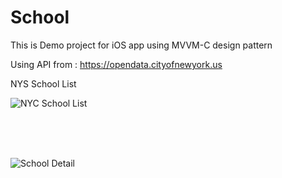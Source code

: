 # School
This is Demo project for iOS app using MVVM-C design pattern


Using API from : https://opendata.cityofnewyork.us

NYS School List

![NYC School List](https://user-images.githubusercontent.com/28160153/184424198-e2b55df6-4d91-4bd7-b167-a47e212d95fe.png)

<br/>
<br/>
<br/>


![School Detail](https://user-images.githubusercontent.com/28160153/184424620-ed9b378f-49a2-4544-8342-c62e1a604351.png)

